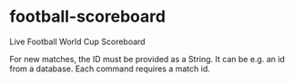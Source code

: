 # football-scoreboard
 Live Football World Cup Scoreboard

For new matches, the ID must be provided as a String. It can be e.g. an id from a database.
Each command requires a match id.

